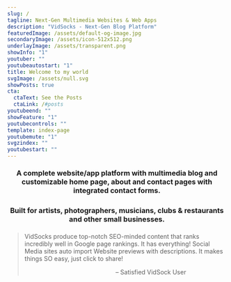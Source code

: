 ```yaml
---
slug: /
tagline: Next-Gen Multimedia Websites & Web Apps
description: "VidSocks - Next-Gen Blog Platform"
featuredImage: /assets/default-og-image.jpg
secondaryImage: /assets/icon-512x512.png
underlayImage: /assets/transparent.png
showInfo: "1"
youtuber: ""
youtubeautostart: "1"
title: Welcome to my world
svgImage: /assets/null.svg
showPosts: true
cta:
  ctaText: See the Posts
  ctaLink: /#posts
youtubeend: ""
showFeature: "1"
youtubecontrols: ""
template: index-page
youtubemute: "1"
svgzindex: ""
youtubestart: ""
---
```

<h3 class="" style="color:; font-weight:bold; font-size:115%; margin:1rem 0; text-align:center; padding:5px; border-radius:12px;">
A complete website/app platform with multimedia blog and customizable home page, about and contact pages with integrated contact forms. </h3>

<h3 class="" style="color:; font-weight:bold; font-size:115%; margin:1rem 0; text-align:center; padding:5px; border-radius:12px;"> Built for artists, photographers, musicians, clubs &amp; restaurants and other small businesses.
</h3>

<blockquote>
<p>VidSocks produce top-notch SEO-minded content that ranks incredibly well in Google page rankings. It has everything! Social Media sites auto import Website previews with descriptions. It makes things SO easy, just click to share!</p>
<div style="text-align:right; padding-right:20%;"> – Satisfied VidSock User</div>
</blockquote>